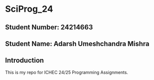# SciProg_24
## Student Number: 24214663
## Student Name: Adarsh Umeshchandra Mishra

## Introduction
This is my repo for ICHEC 24/25 Programming Assignments.
